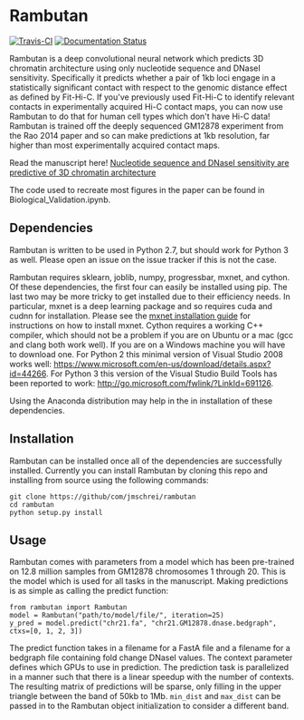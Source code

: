 # Rambutan

[![Travis-CI](https://travis-ci.org/jmschrei/rambutan.svg?branch=master)](https://travis-ci.org/jmschrei/rambutan.svg?branch=master) [![Documentation Status](https://readthedocs.org/projects/rambutan-py/badge/?version=latest)](http://rambutan-py.readthedocs.io/en/latest/?badge=latest)

Rambutan is a deep convolutional neural network which predicts 3D chromatin architecture using only nucleotide sequence and DNaseI sensitivity. Specifically it predicts whether a pair of 1kb loci engage in a statistically significant contact with respect to the genomic distance effect as defined by Fit-Hi-C. If you've previously used Fit-Hi-C to identify relevant contacts in experimentally acquired Hi-C contact maps, you can now use Rambutan to do that for human cell types which don't have Hi-C data! Rambutan is trained off the deeply sequenced GM12878 experiment from the Rao 2014 paper and so can make predictions at 1kb resolution, far higher than most experimentally acquired contact maps.  

Read the manuscript here! <a href="http://biorxiv.org/content/early/2017/01/28/103614">Nucleotide sequence and DNaseI sensitivity are predictive of 3D chromatin architecture</a>

The code used to recreate most figures in the paper can be found in Biological_Validation.ipynb. 

## Dependencies

Rambutan is written to be used in Python 2.7, but should work for Python 3 as well. Please open an issue on the issue tracker if this is not the case.

Rambutan requires sklearn, joblib, numpy, progressbar, mxnet, and cython. Of these dependencies, the first four can easily be installed using pip. The last two may be more tricky to get installed due to their efficiency needs. In particular, mxnet is a deep learning package and so requires cuda and cudnn for installation. Please see the <a href="http://mxnet.io/get_started/setup.html">mxnet installation guide</a> for instructions on how to install mxnet. Cython requires a working C++ compiler, which should not be a problem if you are on Ubuntu or a mac (gcc and clang both work well). If you are on a Windows machine you will have to download one. For Python 2 this minimal version of Visual Studio 2008 works well: https://www.microsoft.com/en-us/download/details.aspx?id=44266. For Python 3 this version of the Visual Studio Build Tools has been reported to work: http://go.microsoft.com/fwlink/?LinkId=691126. 

Using the Anaconda distribution may help in the in installation of these dependencies.

## Installation

Rambutan can be installed once all of the dependencies are successfully installed. Currently you can install Rambutan by cloning this repo and installing from source using the following commands:

```
git clone https://github/com/jmschrei/rambutan
cd rambutan
python setup.py install
```

## Usage

Rambutan comes with parameters from a model which has been pre-trained on 12.8 million samples from GM12878 chromosomes 1 through 20. This is the model which is used for all tasks in the manuscript. Making predictions is as simple as calling the predict function:

```
from rambutan import Rambutan
model = Rambutan("path/to/model/file/", iteration=25)
y_pred = model.predict("chr21.fa", "chr21.GM12878.dnase.bedgraph", ctxs=[0, 1, 2, 3])
```

The predict function takes in a filename for a FastA file and a filename for a bedgraph file containing fold change DNaseI values. The context parameter defines which GPUs to use in prediction. The prediction task is parallelized in a manner such that there is a linear speedup with the number of contexts. The resulting matrix of predictions will be sparse, only filling in the upper triangle between the band of 50kb to 1Mb. `min_dist` and `max_dist` can be passed in to the Rambutan object initialization to consider a different band.
